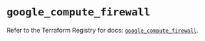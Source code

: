 # `google_compute_firewall`

Refer to the Terraform Registry for docs: [`google_compute_firewall`](https://registry.terraform.io/providers/hashicorp/google/6.23.0/docs/resources/compute_firewall).

